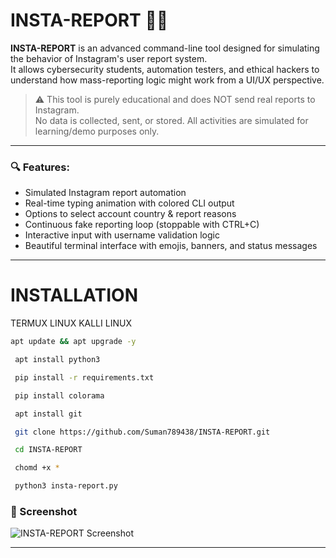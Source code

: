 # INSTA-REPORT 🚨🔥

**INSTA-REPORT** is an advanced command-line tool designed for simulating the behavior of Instagram's user report system.  
It allows cybersecurity students, automation testers, and ethical hackers to understand how mass-reporting logic might work from a UI/UX perspective.

> ⚠️ This tool is purely educational and does NOT send real reports to Instagram.  
> No data is collected, sent, or stored. All activities are simulated for learning/demo purposes only.

---

### 🔍 Features:

- Simulated Instagram report automation
- Real-time typing animation with colored CLI output
- Options to select account country & report reasons
- Continuous fake reporting loop (stoppable with CTRL+C)
- Interactive input with username validation logic
- Beautiful terminal interface with emojis, banners, and status messages

---
# INSTALLATION 

TERMUX LINUX KALLI LINUX 

```bash
apt update && apt upgrade -y
```
```bash 
 apt install python3
```
```bash
 pip install -r requirements.txt
```
```bash
 pip install colorama 
```
```bash
 apt install git 
```
```bash
 git clone https://github.com/Suman789438/INSTA-REPORT.git
```
```bash
 cd INSTA-REPORT 
```
```bash
 chomd +x *
```
```bash
 python3 insta-report.py
```

### 📸 Screenshot

![INSTA-REPORT Screenshot](https://photos.google.com/share/AF1QipP9Jbp1TkgTvwyBjCa6PSenE5ZgdQQb_SphnKc2ZOx4o9K3s0pJplHzXvaUDaygRA/photo/AF1QipMkPPK3lCS6TVgBS2PoAi1jGKqPBCRtsVe-JgFr?key=Ujc5ei1CY3hheTRfNTFkQXNlSzdQeXdYSFJERWxR)

---

